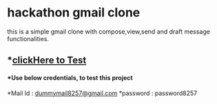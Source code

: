 <!-- @format -->

# hackathon gmail clone

this is a simple gmail clone with compose,view,send and draft message functionalities.

##  *[clickHere to Test](https://festive-edison-7f2855.netlify.app/)


#### *Use below credentials, to test this project

*Mail Id : dummymail8257@gmail.com
*password : password8257
